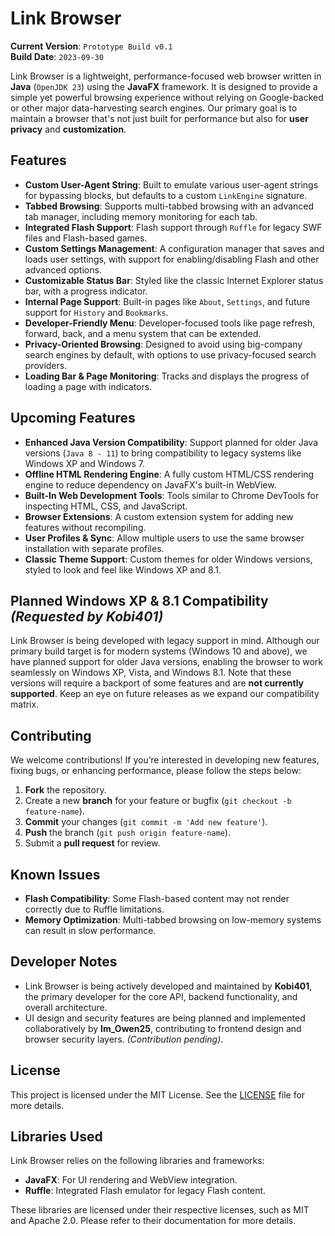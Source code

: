 
# **Link Browser**

**Current Version**: `Prototype Build v0.1`  
**Build Date**: `2023-09-30`

Link Browser is a lightweight, performance-focused web browser written in **Java** (`OpenJDK 23`) using the **JavaFX** framework. It is designed to provide a simple yet powerful browsing experience without relying on Google-backed or other major data-harvesting search engines. Our primary goal is to maintain a browser that's not just built for performance but also for **user privacy** and **customization**.

## **Features**
- **Custom User-Agent String**: Built to emulate various user-agent strings for bypassing blocks, but defaults to a custom `LinkEngine` signature.
- **Tabbed Browsing**: Supports multi-tabbed browsing with an advanced tab manager, including memory monitoring for each tab.
- **Integrated Flash Support**: Flash support through `Ruffle` for legacy SWF files and Flash-based games.
- **Custom Settings Management**: A configuration manager that saves and loads user settings, with support for enabling/disabling Flash and other advanced options.
- **Customizable Status Bar**: Styled like the classic Internet Explorer status bar, with a progress indicator.
- **Internal Page Support**: Built-in pages like `About`, `Settings`, and future support for `History` and `Bookmarks`.
- **Developer-Friendly Menu**: Developer-focused tools like page refresh, forward, back, and a menu system that can be extended.
- **Privacy-Oriented Browsing**: Designed to avoid using big-company search engines by default, with options to use privacy-focused search providers.
- **Loading Bar & Page Monitoring**: Tracks and displays the progress of loading a page with indicators.

## **Upcoming Features**
- **Enhanced Java Version Compatibility**: Support planned for older Java versions (`Java 8 - 11`) to bring compatibility to legacy systems like Windows XP and Windows 7.
- **Offline HTML Rendering Engine**: A fully custom HTML/CSS rendering engine to reduce dependency on JavaFX's built-in WebView.
- **Built-In Web Development Tools**: Tools similar to Chrome DevTools for inspecting HTML, CSS, and JavaScript.
- **Browser Extensions**: A custom extension system for adding new features without recompiling.
- **User Profiles & Sync**: Allow multiple users to use the same browser installation with separate profiles.
- **Classic Theme Support**: Custom themes for older Windows versions, styled to look and feel like Windows XP and 8.1.

## **Planned Windows XP & 8.1 Compatibility** *(Requested by Kobi401)*
Link Browser is being developed with legacy support in mind. Although our primary build target is for modern systems (Windows 10 and above), we have planned support for older Java versions, enabling the browser to work seamlessly on Windows XP, Vista, and Windows 8.1. Note that these versions will require a backport of some features and are **not currently supported**. Keep an eye on future releases as we expand our compatibility matrix.

## **Contributing**
We welcome contributions! If you’re interested in developing new features, fixing bugs, or enhancing performance, please follow the steps below:

1. **Fork** the repository.
2. Create a new **branch** for your feature or bugfix (`git checkout -b feature-name`).
3. **Commit** your changes (`git commit -m 'Add new feature'`).
4. **Push** the branch (`git push origin feature-name`).
5. Submit a **pull request** for review.

## **Known Issues**
- **Flash Compatibility**: Some Flash-based content may not render correctly due to Ruffle limitations.
- **Memory Optimization**: Multi-tabbed browsing on low-memory systems can result in slow performance.
  
## **Developer Notes**
- Link Browser is being actively developed and maintained by **Kobi401**, the primary developer for the core API, backend functionality, and overall architecture.
- UI design and security features are being planned and implemented collaboratively by **Im_Owen25**, contributing to frontend design and browser security layers. *(Contribution pending)*.

## **License**
This project is licensed under the MIT License. See the [LICENSE](./LICENSE) file for more details.

## **Libraries Used**
Link Browser relies on the following libraries and frameworks:

- **JavaFX**: For UI rendering and WebView integration.
- **Ruffle**: Integrated Flash emulator for legacy Flash content.

These libraries are licensed under their respective licenses, such as MIT and Apache 2.0. Please refer to their documentation for more details.
